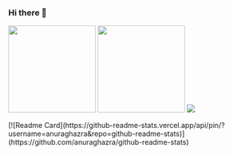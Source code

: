 ### Hi there 👋
<p>
  <img height="175px" src="https://github-readme-stats.vercel.app/api?username=256-daisuki&theme=dark"/>
  <img height="175px" src="https://github-readme-stats.vercel.app/api/top-langs/?username=256-daisuki&layout=compact&theme=dark"/>
  <img height_"200px" src="http://github-profile-summary-cards.vercel.app/api/cards/profile-details?username=256-daisuki&theme=dracula"/>
</p>
[![Readme Card](https://github-readme-stats.vercel.app/api/pin/?username=anuraghazra&repo=github-readme-stats)](https://github.com/anuraghazra/github-readme-stats)
